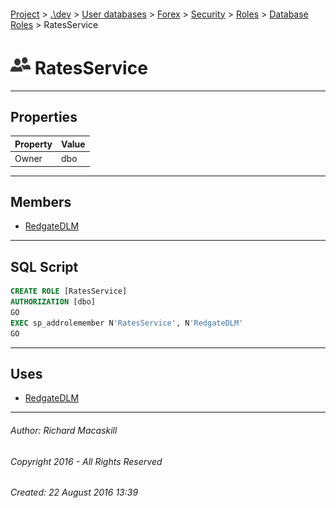 #### 

[Project](../../../../../../index.md) > [.\\dev](../../../../../index.md) > [User databases](../../../../index.md) > [Forex](../../../index.md) > [Security](../../index.md) > [Roles](../index.md) > [Database Roles](Database_Roles.md) > RatesService

# ![Database Roles](../../../../../../Images/Role_Database32.png) RatesService

---

## <a name="#properties"></a>Properties

| Property | Value |
|---|---|
| Owner | dbo |


---

## <a name="#members"></a>Members

* [RedgateDLM](../../Users/RedgateDLM.md)


---

## <a name="#sqlscript"></a>SQL Script

```sql
CREATE ROLE [RatesService]
AUTHORIZATION [dbo]
GO
EXEC sp_addrolemember N'RatesService', N'RedgateDLM'
GO

```


---

## <a name="#uses"></a>Uses

* [RedgateDLM](../../Users/RedgateDLM.md)


---

###### Author:  Richard Macaskill

###### Copyright 2016 - All Rights Reserved

###### Created: 22 August 2016 13:39

